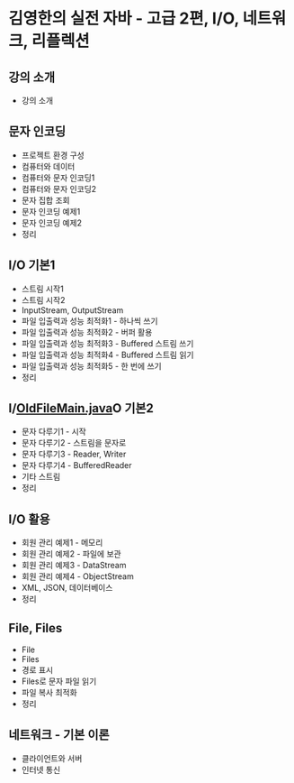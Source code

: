 # 김영한의 실전 자바 - 고급 2편, I/O, 네트워크, 리플렉션

## 강의 소개

- 강의 소개

## 문자 인코딩

- 프로젝트 환경 구성
- 컴퓨터와 데이터
- 컴퓨터와 문자 인코딩1
- 컴퓨터와 문자 인코딩2
- 문자 집합 조회
- 문자 인코딩 예제1
- 문자 인코딩 예제2
- 정리

## I/O 기본1

- 스트림 시작1
- 스트림 시작2
- InputStream, OutputStream
- 파일 입출력과 성능 최적화1 - 하나씩 쓰기
- 파일 입출력과 성능 최적화2 - 버퍼 활용
- 파일 입출력과 성능 최적화3 - Buffered 스트림 쓰기
- 파일 입출력과 성능 최적화4 - Buffered 스트림 읽기
- 파일 입출력과 성능 최적화5 - 한 번에 쓰기
- 정리

## I/[OldFileMain.java](src/io/file/OldFileMain.java)O 기본2

- 문자 다루기1 - 시작
- 문자 다루기2 - 스트림을 문자로
- 문자 다루기3 - Reader, Writer
- 문자 다루기4 - BufferedReader
- 기타 스트림
- 정리

## I/O 활용

- 회원 관리 예제1 - 메모리
- 회원 관리 예제2 - 파일에 보관
- 회원 관리 예제3 - DataStream
- 회원 관리 예제4 - ObjectStream
- XML, JSON, 데이터베이스
- 정리

## File, Files

- File
- Files
- 경로 표시
- Files로 문자 파일 읽기
- 파일 복사 최적화
- 정리

## 네트워크 - 기본 이론

- 클라이언트와 서버
- 인터넷 통신